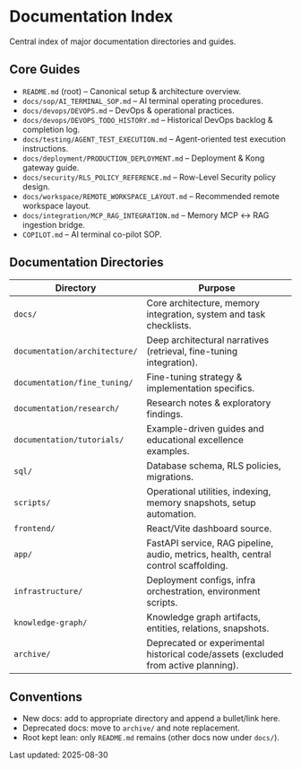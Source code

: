 <!-- Moved from repository root on 2025-08-30; canonical docs index now lives under docs/ -->
# Documentation Index

Central index of major documentation directories and guides.

## Core Guides
- `README.md` (root) – Canonical setup & architecture overview.
- `docs/sop/AI_TERMINAL_SOP.md` – AI terminal operating procedures.
- `docs/devops/DEVOPS.md` – DevOps & operational practices.
- `docs/devops/DEVOPS_TODO_HISTORY.md` – Historical DevOps backlog & completion log.
- `docs/testing/AGENT_TEST_EXECUTION.md` – Agent-oriented test execution instructions.
- `docs/deployment/PRODUCTION_DEPLOYMENT.md` – Deployment & Kong gateway guide.
- `docs/security/RLS_POLICY_REFERENCE.md` – Row-Level Security policy design.
- `docs/workspace/REMOTE_WORKSPACE_LAYOUT.md` – Recommended remote workspace layout.
- `docs/integration/MCP_RAG_INTEGRATION.md` – Memory MCP ↔ RAG ingestion bridge.
 - `COPILOT.md` – AI terminal co-pilot SOP.

## Documentation Directories
| Directory | Purpose |
|-----------|---------|
| `docs/` | Core architecture, memory integration, system and task checklists. |
| `documentation/architecture/` | Deep architectural narratives (retrieval, fine-tuning integration). |
| `documentation/fine_tuning/` | Fine-tuning strategy & implementation specifics. |
| `documentation/research/` | Research notes & exploratory findings. |
| `documentation/tutorials/` | Example-driven guides and educational excellence examples. |
| `sql/` | Database schema, RLS policies, migrations. |
| `scripts/` | Operational utilities, indexing, memory snapshots, setup automation. |
| `frontend/` | React/Vite dashboard source. |
| `app/` | FastAPI service, RAG pipeline, audio, metrics, health, central control scaffolding. |
| `infrastructure/` | Deployment configs, infra orchestration, environment scripts. |
| `knowledge-graph/` | Knowledge graph artifacts, entities, relations, snapshots. |
| `archive/` | Deprecated or experimental historical code/assets (excluded from active planning). |

## Conventions
- New docs: add to appropriate directory and append a bullet/link here.
- Deprecated docs: move to `archive/` and note replacement.
- Root kept lean: only `README.md` remains (other docs now under `docs/`).

Last updated: 2025-08-30
